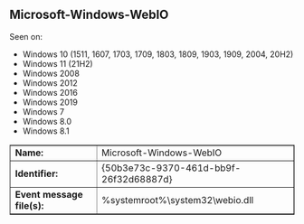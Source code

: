 ## Microsoft-Windows-WebIO

Seen on:
* Windows 10 (1511, 1607, 1703, 1709, 1803, 1809, 1903, 1909, 2004, 20H2)
* Windows 11 (21H2)
* Windows 2008
* Windows 2012
* Windows 2016
* Windows 2019
* Windows 7
* Windows 8.0
* Windows 8.1

<table border="1" class="docutils">
  <tbody>
    <tr>
      <td><b>Name:</b></td>
      <td>Microsoft-Windows-WebIO</td>
    </tr>
    <tr>
      <td><b>Identifier:</b></td>
      <td>{50b3e73c-9370-461d-bb9f-26f32d68887d}</td>
    </tr>
    <tr>
      <td><b>Event message file(s):</b></td>
      <td>%systemroot%\system32\webio.dll</td>
    </tr>
  </tbody>
</table>

&nbsp;

